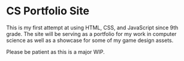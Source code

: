 # CS Portfolio Site
This is my first attempt at using HTML, CSS, and JavaScript since 9th grade. The site will be serving as a portfolio for my work in computer science as well as 
a showcase for some of my game design assets. 

Please be patient as this is a major WIP.
